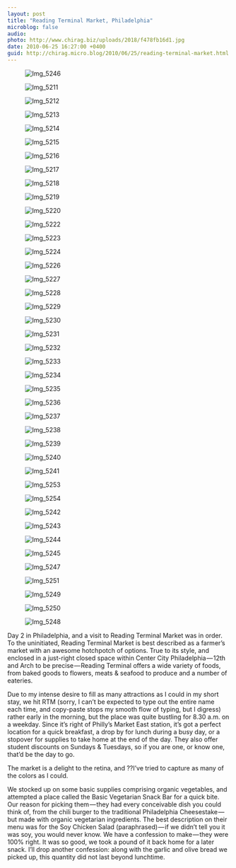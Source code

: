 ```yaml
---
layout: post
title: "Reading Terminal Market, Philadelphia"
microblog: false
audio: 
photo: http://www.chirag.biz/uploads/2018/f478fb16d1.jpg
date: 2010-06-25 16:27:00 +0400
guid: http://chirag.micro.blog/2010/06/25/reading-terminal-market.html
---
```

<figure><img alt="Img_5246" src="http://www.chirag.biz/uploads/2018/c950828799.jpg"></figure><figure><img alt="Img_5211" src="http://www.chirag.biz/uploads/2018/3934287828.jpg"></figure><figure><img alt="Img_5212" src="http://www.chirag.biz/uploads/2018/b797817fcf.jpg"></figure><figure><img alt="Img_5213" src="http://www.chirag.biz/uploads/2018/28dcb01444.jpg"></figure><figure><img alt="Img_5214" src="http://www.chirag.biz/uploads/2018/370afd2c47.jpg"></figure><figure><img alt="Img_5215" src="http://www.chirag.biz/uploads/2018/f508fe3e42.jpg"></figure><figure><img alt="Img_5216" src="http://www.chirag.biz/uploads/2018/744a8fa972.jpg"></figure><figure><img alt="Img_5217" src="http://www.chirag.biz/uploads/2018/4fe9768313.jpg"></figure><figure><img alt="Img_5218" src="http://www.chirag.biz/uploads/2018/c81b47da91.jpg"></figure><figure><img alt="Img_5219" src="https://cdtestweb.files.wordpress.com/2010/06/ad324-0x9h5uzbxt4dfpbuk.jpg"></figure><figure><img alt="Img_5220" src="http://www.chirag.biz/uploads/2018/32a0d56cf1.jpg"></figure><figure><img alt="Img_5222" src="http://www.chirag.biz/uploads/2018/45907900ee.jpg"></figure><figure><img alt="Img_5223" src="http://www.chirag.biz/uploads/2018/2eddfcf4e3.jpg"></figure><figure><img alt="Img_5224" src="http://www.chirag.biz/uploads/2018/98f73bc773.jpg"></figure><figure><img alt="Img_5226" src="http://www.chirag.biz/uploads/2018/647d125150.jpg"></figure><figure><img alt="Img_5227" src="http://www.chirag.biz/uploads/2018/47841fe678.jpg"></figure><figure><img alt="Img_5228" src="http://www.chirag.biz/uploads/2018/d442e7dfc7.jpg"></figure><figure><img alt="Img_5229" src="http://www.chirag.biz/uploads/2018/1de3ae5093.jpg"></figure><figure><img alt="Img_5230" src="http://www.chirag.biz/uploads/2018/1026094ede.jpg"></figure><figure><img alt="Img_5231" src="http://www.chirag.biz/uploads/2018/e1553178ca.jpg"></figure><figure><img alt="Img_5232" src="http://www.chirag.biz/uploads/2018/0a0696fdcc.jpg"></figure><figure><img alt="Img_5233" src="http://www.chirag.biz/uploads/2018/52ea566d4a.jpg"></figure><figure><img alt="Img_5234" src="http://www.chirag.biz/uploads/2018/81d9328f4a.jpg"></figure><figure><img alt="Img_5235" src="http://www.chirag.biz/uploads/2018/90870aedc1.jpg"></figure><figure><img alt="Img_5236" src="http://www.chirag.biz/uploads/2018/10dec81547.jpg"></figure><figure><img alt="Img_5237" src="http://www.chirag.biz/uploads/2018/9ede46d781.jpg"></figure><figure><img alt="Img_5238" src="http://www.chirag.biz/uploads/2018/5d7c3adc98.jpg"></figure><figure><img alt="Img_5239" src="http://www.chirag.biz/uploads/2018/6f26a2d436.jpg"></figure><figure><img alt="Img_5240" src="http://www.chirag.biz/uploads/2018/eee45ac5c9.jpg"></figure><figure><img alt="Img_5241" src="http://www.chirag.biz/uploads/2018/55d249d28a.jpg"></figure><figure><img alt="Img_5253" src="http://www.chirag.biz/uploads/2018/7ce758f6c8.jpg"></figure><figure><img alt="Img_5254" src="http://www.chirag.biz/uploads/2018/1c13ac600d.jpg"></figure><figure><img alt="Img_5242" src="http://www.chirag.biz/uploads/2018/e3d1a70043.jpg"></figure><figure><img alt="Img_5243" src="http://www.chirag.biz/uploads/2018/7904dba275.jpg"></figure><figure><img alt="Img_5244" src="http://www.chirag.biz/uploads/2018/b40c874bba.jpg"></figure><figure><img alt="Img_5245" src="http://www.chirag.biz/uploads/2018/039536a924.jpg"></figure><figure><img alt="Img_5247" src="http://www.chirag.biz/uploads/2018/90e4043234.jpg"></figure><figure><img alt="Img_5251" src="http://www.chirag.biz/uploads/2018/7086825d72.jpg"></figure><figure><img alt="Img_5249" src="http://www.chirag.biz/uploads/2018/3e41fca1a9.jpg"></figure><figure><img alt="Img_5250" src="http://www.chirag.biz/uploads/2018/7aca6f2e4c.jpg"></figure><figure><img alt="Img_5248" src="http://www.chirag.biz/uploads/2018/f478fb16d1.jpg"></figure><p>Day 2 in Philadelphia, and a visit to Reading Terminal Market was in order. To the uninitiated, Reading Terminal Market is best described as a farmer’s market with an awesome hotchpotch of options. True to its style, and enclosed in a just-right closed space within Center City Philadelphia — 12th and Arch to be precise — Reading Terminal offers a wide variety of foods, from baked goods to flowers, meats &amp; seafood to produce and a number of eateries.</p>
<p>Due to my intense desire to fill as many attractions as I could in my short stay, we hit RTM (sorry, I can’t be expected to type out the entire name each time, and copy-paste stops my smooth flow of typing, but I digress) rather early in the morning, but the place was quite bustling for 8.30 a.m. on a weekday. Since it’s right of Philly’s Market East station, it’s got a perfect location for a quick breakfast, a drop by for lunch during a busy day, or a stopover for supplies to take home at the end of the day. They also offer student discounts on Sundays &amp; Tuesdays, so if you are one, or know one, that’d be the day to go.</p>
<p>The market is a delight to the retina, and ??I’ve tried to capture as many of the colors as I could.</p>
<p>We stocked up on some basic supplies comprising organic vegetables, and attempted a place called the Basic Vegetarian Snack Bar for a quick bite. Our reason for picking them — they had every conceivable dish you could think of, from the chili burger to the traditional Philadelphia Cheesestake — but made with organic vegetarian ingredients. The best description on their menu was for the Soy Chicken Salad (paraphrased) — if we didn’t tell you it was soy, you would never know. We have a confession to make — they were 100% right. It was so good, we took a pound of it back home for a later snack. I’ll drop another confession: along with the garlic and olive bread we picked up, this quantity did not last beyond lunchtime.</p>
